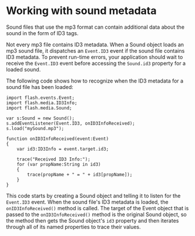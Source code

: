 # Working with sound metadata

<div>

Sound files that use the mp3 format can contain additional data about the sound
in the form of ID3 tags.

Not every mp3 file contains ID3 metadata. When a Sound object loads an mp3 sound
file, it dispatches an `Event.ID3` event if the sound file contains ID3
metadata. To prevent run-time errors, your application should wait to receive
the `Event.ID3` event before accessing the `Sound.id3` property for a loaded
sound.

The following code shows how to recognize when the ID3 metadata for a sound file
has been loaded:

    import flash.events.Event;
    import flash.media.ID3Info;
    import flash.media.Sound;

    var s:Sound = new Sound();
    s.addEventListener(Event.ID3, onID3InfoReceived);
    s.load("mySound.mp3");

    function onID3InfoReceived(event:Event)
    {
    	var id3:ID3Info = event.target.id3;

    	trace("Received ID3 Info:");
    	for (var propName:String in id3)
    	{
    		trace(propName + " = " + id3[propName]);
    	}
    }

This code starts by creating a Sound object and telling it to listen for the
`Event.ID3` event. When the sound file's ID3 metadata is loaded, the
`onID3InfoReceived()` method is called. The target of the Event object that is
passed to the `onID3InfoReceived()` method is the original Sound object, so the
method then gets the Sound object's `id3` property and then iterates through all
of its named properties to trace their values.

</div>

<div>

<div>

</div>

</div>
